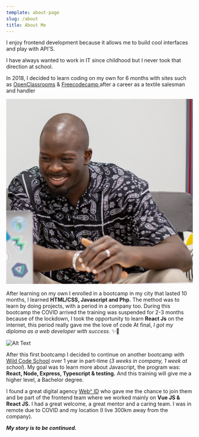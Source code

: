 ```yaml
---
template: about-page
slug: /about
title: About Me
---
```


I enjoy frontend development because it allows me to build cool interfaces and play with API'S.

I have always wanted to work in IT since childhood but I never took that direction at school.

In 2018, I decided to learn coding on my own for 6 months with sites such as  [OpenClassrooms](https://example.com) & [Freecodecamp ](https://example.com) after a career as a textile salesman and handler

![Mans](../posts/img/WEBID-05.jpg "Mans")

After learning on my own I enrolled in a bootcamp in my city that lasted 10 months, I learned **HTML/CSS, Javascript and Php.**  The method was to learn by doing projects, with a period in a company too.
During this bootcamp the COVID arrived the training was suspended for 2-3 months because of the lockdown, I took the opportunity to learn **React Js**  on the internet, this period really gave me the love of code
At final, _I got my diploma as a web developer with success._ ✨🎉

![Alt Text](https://media.giphy.com/media/3oEjI5VtIhHvK37WYo/giphy.gif)

After this first bootcamp I decided to continue on another bootcamp with <a href="https://www.wildcodeschool.com/en-GB" target="_blank">Wild Code School</a> over 1 year in part-time (_3 weeks in company, 1 week at school_). My goal was to learn more about Javascript, the program was: **React, Node, Express, Typescript & testing.** And this training will give me a higher level, a Bachelor degree.

I found a great digital agency <a href="https://web-id.fr/" target="_blank">Web^ ID</a> who gave me the chance to join them and be part of the frontend team where we worked mainly on **Vue JS & React JS.**  I had a great welcome, a great mentor and a caring team. I was in remote due to COVID and my location (I live 300km away from the company).

 **_My story is to be continued._** 



